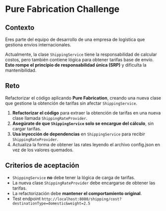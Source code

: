 # Pure Fabrication Challenge

## Contexto
Eres parte del equipo de desarrollo de una empresa de logística que gestiona envíos internacionales. 

Actualmente, la clase `ShippingService` tiene la responsabilidad de calcular costos, pero también contiene lógica para obtener tarifas base de envío. **Esto rompe el principio de responsabilidad única (SRP)** y dificulta la mantenibilidad.

## Reto
Refactorizar el código aplicando **Pure Fabrication**, creando una nueva clase que gestione la obtención de tarifas sin afectar `ShippingService`.

1. **Refactorizar el código** para extraer la obtención de tarifas en una nueva clase llamada `ShippingRateProvider`.
2. **Asegúrate de que `ShippingService` solo se encargue del cálculo**, sin cargar tarifas.
3. **Usa inyección de dependencias** en `ShippingService` para recibir `ShippingRateProvider`.
4. Actualiza la forma de obtener las rates leyendo el archivo config.json en vez de los valores quemados.

## Criterios de aceptación
- `ShippingService` **no** debe tener la lógica de carga de tarifas.
- La nueva clase `ShippingRateProvider` debe encargarse de obtener las tarifas.
- La refactorización debe **mantener el comportamiento original**.
- Test endpoint `http://localhost:8080/shipping/cost?destinationType=domestic&weight=2.5`